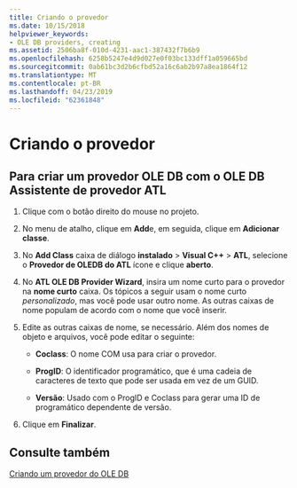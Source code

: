 ```yaml
---
title: Criando o provedor
ms.date: 10/15/2018
helpviewer_keywords:
- OLE DB providers, creating
ms.assetid: 2506ba8f-010d-4231-aac1-387432f7b6b9
ms.openlocfilehash: 6258b5247e4d9d027e0f03bc133dff1a059665bd
ms.sourcegitcommit: 0ab61bc3d2b6cfbd52a16c6ab2b97a8ea1864f12
ms.translationtype: MT
ms.contentlocale: pt-BR
ms.lasthandoff: 04/23/2019
ms.locfileid: "62361848"
---
```

# <a name="creating-the-provider"></a>Criando o provedor

## <a name="to-create-an-ole-db-provider-with-the-atl-ole-db-provider-wizard"></a>Para criar um provedor OLE DB com o OLE DB Assistente de provedor ATL

1. Clique com o botão direito do mouse no projeto.

1. No menu de atalho, clique em **Add**e, em seguida, clique em **Adicionar classe**.

1. No **Add Class** caixa de diálogo **instalado** > **Visual C++** > **ATL**, selecione o **Provedor de OLEDB do ATL** ícone e clique **aberto**.

1. No **ATL OLE DB Provider Wizard**, insira um nome curto para o provedor na **nome curto** caixa. Os tópicos a seguir usam o nome curto *personalizado*, mas você pode usar outro nome. As outras caixas de nome populam de acordo com o nome que você inserir.

1. Edite as outras caixas de nome, se necessário. Além dos nomes de objeto e arquivos, você pode editar o seguinte:

   - **Coclass**: O nome COM usa para criar o provedor.

   - **ProgID**: O identificador programático, que é uma cadeia de caracteres de texto que pode ser usada em vez de um GUID.

   - **Versão**: Usado com o ProgID e Coclass para gerar uma ID de programático dependente de versão.

1. Clique em **Finalizar**.

## <a name="see-also"></a>Consulte também

[Criando um provedor do OLE DB](../../data/oledb/creating-an-ole-db-provider.md)
